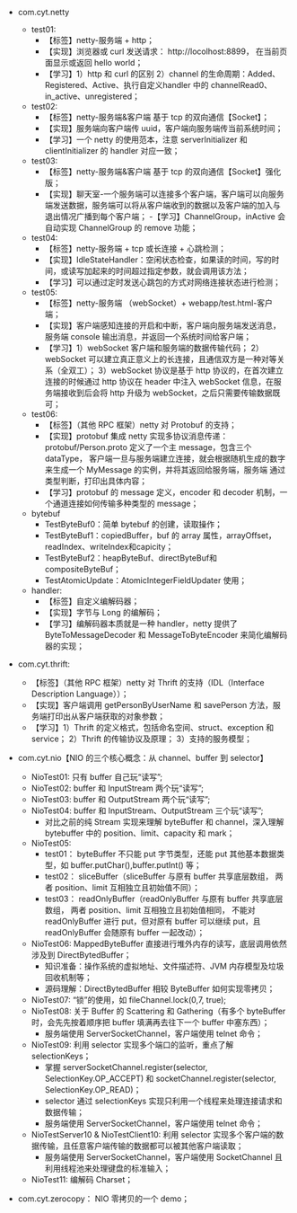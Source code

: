 - com.cyt.netty
    - test01:  
        - 【标签】netty-服务端 + http；
        - 【实现】浏览器或 curl 发送请求： http://locolhost:8899， 在当前页面显示或返回 hello world； 
        - 【学习】1）http 和 curl 的区别 2）channel 的生命周期：Added、Registered、Active、执行自定义handler 中的 channelRead0、in_active、unregistered；
    - test02:  
        - 【标签】netty-服务端&客户端 基于 tcp 的双向通信【Socket】；
        - 【实现】服务端向客户端传 uuid，客户端向服务端传当前系统时间；
        - 【学习】一个 netty 的使用范本，注意 serverInitializer 和 clientInitializer 的 handler 对应一致；
    - test03: 
        - 【标签】netty-服务端&客户端 基于 tcp 的双向通信【Socket】强化版；
        - 【实现】聊天室-一个服务端可以连接多个客户端，客户端可以向服务端发送数据，服务端可以将从客户端收到的数据以及客户端的加入与退出情况广播到每个客户端；
        -【学习】ChannelGroup，inActive 会自动实现 ChannelGroup 的 remove 功能；
    - test04: 
        - 【标签】netty-服务端 + tcp 或长连接 + 心跳检测；
        - 【实现】IdleStateHandler：空闲状态检查，如果读的时间，写的时间，或读写加起来的时间超过指定参数，就会调用该方法；
        - 【学习】可以通过定时发送心跳包的方式对网络连接状态进行检测；
    - test05: 
        - 【标签】netty-服务端 （webSocket）+ webapp/test.html-客户端；
        - 【实现】客户端感知连接的开启和中断，客户端向服务端发送消息，服务端 console 输出消息，并返回一个系统时间给客户端；
        - 【学习】1）webSocket 客户端和服务端的数据传输代码；
                 2）webSocket 可以建立真正意义上的长连接，且通信双方是一种对等关系（全双工）；
                 3）webSocket 协议是基于 http 协议的，在首次建立连接的时候通过 http 协议在 header 中注入 webSocket 信息，在服务端接收到后会将 http 升级为 webSocket，之后只需要传输数据既可；
    - test06: 
        - 【标签】（其他 RPC 框架）netty 对 Protobuf 的支持；
        - 【实现】protobuf 集成 netty 实现多协议消息传递：protobuf/Person.proto 定义了一个主 message，包含三个 dataType，
                 客户端一旦与服务端建立连接，就会根据随机生成的数字来生成一个 MyMessage 的实例，并将其返回给服务端，服务端
                 通过类型判断，打印出具体内容；
        - 【学习】protobuf 的 message 定义，encoder 和 decoder 机制，一个通道连接如何传输多种类型的 message； 
    - bytebuf
        - TestByteBuf0：简单 bytebuf 的创建，读取操作；
        - TestByteBuf1：copiedBuffer，buf 的 array 属性，arrayOffset，readIndex、writeIndex和capicity；
        - TestByteBuf2：heapByteBuf、directByteBuf和compositeByteBuf；
        - TestAtomicUpdate：AtomicIntegerFieldUpdater 使用；
    - handler:
        - 【标签】自定义编解码器；
        - 【实现】字节与 Long 的编解码；
        - 【学习】编解码器本质就是一种 handler，netty 提供了 ByteToMessageDecoder 和 MessageToByteEncoder 来简化编解码器的实现；
        
- com.cyt.thrift: 
    - 【标签】（其他 RPC 框架）netty 对 Thrift 的支持（IDL（Interface Description Language））；
    - 【实现】客户端调用 getPersonByUserName 和 savePerson 方法，服务端打印出从客户端获取的对象参数；
    - 【学习】1）Thrift 的定义格式，包括命名空间、struct、exception 和 service； 2）Thrift 的传输协议及原理； 3）支持的服务模型；             
- com.cyt.nio【NIO 的三个核心概念：从 channel、buffer 到 selector】
    - NioTest01: 只有 buffer 自己玩“读写”;
    - NioTest02: buffer 和 InputStream 两个玩“读写”;
    - NioTest03: buffer 和 OutputStream 两个玩“读写”;
    - NioTest04: buffer 和 InputStream、OutputStream 三个玩“读写”;
        - 对比之前的纯 Stream 实现来理解 byteBuffer 和 channel，深入理解 bytebuffer 中的 position、limit、capacity 和 mark；
    - NioTest05:  
        - test01： byteBuffer 不只能 put 字节类型，还能 put 其他基本数据类型，如 buffer.putChar(),buffer.putInt() 等；
        - test02： sliceBuffer（sliceBuffer 与原有 buffer 共享底层数组， 两者 position、limit 互相独立且初始值不同）；
        - test03： readOnlyBuffer（readOnlyBuffer 与原有 buffer 共享底层数组， 两者 position、limit 互相独立且初始值相同，
        不能对 readOnlyBuffer 进行 put，但对原有 buffer 可以继续 put，且 readOnlyBuffer 会随原有 buffer 一起改动）；
    - NioTest06:  MappedByteBuffer 直接进行堆外内存的读写，底层调用依然涉及到 DirectBytedBuffer；
        - 知识准备：操作系统的虚拟地址、文件描述符、JVM 内存模型及垃圾回收机制等；
        - 源码理解：DirectBytedBuffer 相较 ByteBuffer 如何实现零拷贝；
    - NioTest07: “锁”的使用，如 fileChannel.lock(0,7, true);
    - NioTest08: 关于 Buffer 的 Scattering 和 Gathering（有多个 byteBuffer 时，会先先按着顺序把 buffer 填满再去往下一个 buffer 中塞东西）；
        - 服务端使用 ServerSocketChannel，客户端使用 telnet 命令；
    - NioTest09: 利用 selector 实现多个端口的监听，重点了解 selectionKeys；
        - 掌握  serverSocketChannel.register(selector, SelectionKey.OP_ACCEPT) 和 socketChannel.register(selector, SelectionKey.OP_READ)；
        - selector 通过 selectionKeys 实现只利用一个线程来处理连接请求和数据传输；
        - 服务端使用 ServerSocketChannel，客户端使用 telnet 命令；
    - NioTestServer10 & NioTestClient10: 利用 selector 实现多个客户端的数据传输，且任意客户端传输的数据都可以被其他客户端读取；
        - 服务端使用 ServerSocketChannel，客户端使用 SocketChannel 且利用线程池来处理键盘的标准输入；
    - NioTest11: 编解码 Charset； 
- com.cyt.zerocopy： NIO 零拷贝的一个 demo；  
